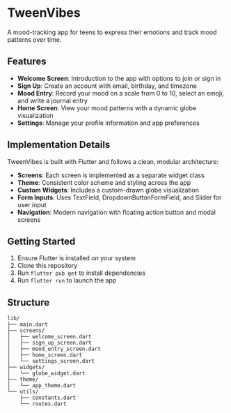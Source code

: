# TweenVibes

A mood-tracking app for teens to express their emotions and track mood patterns over time.

## Features

- **Welcome Screen**: Introduction to the app with options to join or sign in
- **Sign Up**: Create an account with email, birthday, and timezone
- **Mood Entry**: Record your mood on a scale from 0 to 10, select an emoji, and write a journal entry
- **Home Screen**: View your mood patterns with a dynamic globe visualization
- **Settings**: Manage your profile information and app preferences

## Implementation Details

TweenVibes is built with Flutter and follows a clean, modular architecture:

- **Screens**: Each screen is implemented as a separate widget class
- **Theme**: Consistent color scheme and styling across the app
- **Custom Widgets**: Includes a custom-drawn globe visualization
- **Form Inputs**: Uses TextField, DropdownButtonFormField, and Slider for user input
- **Navigation**: Modern navigation with floating action button and modal screens

## Getting Started

1. Ensure Flutter is installed on your system
2. Clone this repository
3. Run `flutter pub get` to install dependencies
4. Run `flutter run` to launch the app

## Structure

```
lib/
├── main.dart
├── screens/
│   ├── welcome_screen.dart
│   ├── sign_up_screen.dart
│   ├── mood_entry_screen.dart
│   ├── home_screen.dart
│   └── settings_screen.dart
├── widgets/
│   └── globe_widget.dart
├── theme/
│   └── app_theme.dart
└── utils/
    ├── constants.dart
    └── routes.dart
```
